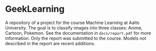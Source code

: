 # GeekLearning
A repository of a project for the course Machine Learning at Aalto University. 
The goal is to classify images into three classes: Anime, Cartoon, Pokemon. 
See the documentation in `docs/report.pdf` for more information. 
Only the report was submitted to the course. Models not described in the report 
are recent additions.
